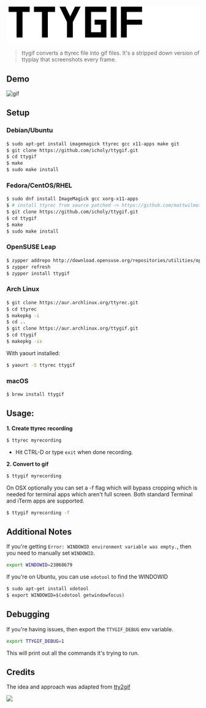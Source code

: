 ![](ttygif.png)

> ttygif converts a ttyrec file into gif files.
> It's a stripped down version of ttyplay that screenshots every frame.

## Demo

![gif](http://i.imgur.com/nvEHTgn.gif)

## Setup

### Debian/Ubuntu
``` sh
$ sudo apt-get install imagemagick ttyrec gcc x11-apps make git
$ git clone https://github.com/icholy/ttygif.git
$ cd ttygif
$ make
$ sudo make install
```

### Fedora/CentOS/RHEL
``` sh
$ sudo dnf install ImageMagick gcc xorg-x11-apps
$ # install ttyrec from source patched ~> https://github.com/mattwilmott/ttyrec
$ git clone https://github.com/icholy/ttygif.git
$ cd ttygif
$ make
$ sudo make install
```

### OpenSUSE Leap
```sh
$ zypper addrepo http://download.opensuse.org/repositories/utilities/openSUSE_Leap_42.2/utilities.repo
$ zypper refresh
$ zypper install ttygif
```

### Arch Linux
``` sh
$ git clone https://aur.archlinux.org/ttyrec.git
$ cd ttyrec
$ makepkg -i
$ cd ..
$ git clone https://aur.archlinux.org/ttygif.git
$ cd ttygif
$ makepkg -is
```

With yaourt installed:
```sh
$ yaourt -S ttyrec ttygif
```

### macOS
``` sh
$ brew install ttygif
```

## Usage:

**1. Create ttyrec recording**

``` sh
$ ttyrec myrecording
```

* Hit CTRL-D or type `exit` when done recording.

**2. Convert to gif**

``` sh
$ ttygif myrecording
```

On OSX optionally you can set a -f flag which will bypass cropping which is needed for terminal apps which aren't full screen.
Both standard Terminal and iTerm apps are supported.

``` sh
$ ttygif myrecording -f
```

## Additional Notes

If you're getting `Error: WINDOWID environment variable was empty.`, then you need to manually set `WINDOWID`.

``` sh
export WINDOWID=23068679
```

If you're on Ubuntu, you can use `xdotool` to find the WINDOWID
``` sh
$ sudo apt-get install xdotool
$ export WINDOWID=$(xdotool getwindowfocus)
```

## Debugging

If you're having issues, then export the `TTYGIF_DEBUG` env variable.

``` sh
export TTYGIF_DEBUG=1
```

This will print out all the commands it's trying to run.

## Credits

The idea and approach was adapted from [tty2gif](https://bitbucket.org/antocuni/tty2gif)

![](http://i.imgur.com/9et8daN.jpg)
